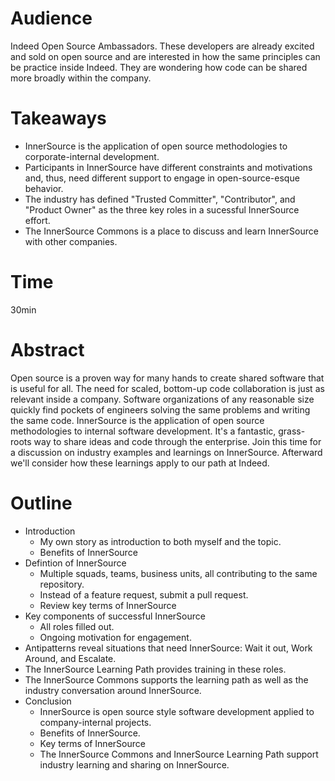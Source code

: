 # Audience

Indeed Open Source Ambassadors.
These developers are already excited and sold on open source and are interested in how the same principles can be practice inside Indeed.
They are wondering how code can be shared more broadly within the company.

# Takeaways

* InnerSource is the application of open source methodologies to corporate-internal development.
* Participants in InnerSource have different constraints and motivations and, thus, need different support to engage in open-source-esque behavior.
* The industry has defined "Trusted Committer", "Contributor", and "Product Owner" as the three key roles in a sucessful InnerSource effort. 
* The InnerSource Commons is a place to discuss and learn InnerSource with other companies.

# Time

30min

# Abstract

Open source is a proven way for many hands to create shared software that is useful for all.
The need for scaled, bottom-up code collaboration is just as relevant inside a company.
Software organizations of any reasonable size quickly find pockets of engineers solving the same problems and writing the same code.
InnerSource is the application of open source methodologies to internal software development.
It's a fantastic, grass-roots way to share ideas and code through the enterprise.
Join this time for a discussion on industry examples and learnings on InnerSource.
Afterward we'll consider how these learnings apply to our path at Indeed.

# Outline

* Introduction
  * My own story as introduction to both myself and the topic.
  * Benefits of InnerSource
* Defintion of InnerSource
  * Multiple squads, teams, business units, all contributing to the same repository.
  * Instead of a feature request, submit a pull request.
  * Review key terms of InnerSource
* Key components of successful InnerSource
  * All roles filled out.
  * Ongoing motivation for engagement.
* Antipatterns reveal situations that need InnerSource: Wait it out, Work Around, and Escalate.
* The InnerSource Learning Path provides training in these roles.
* The InnerSource Commons supports the learning path as well as the industry conversation around InnerSource.
* Conclusion
   * InnerSource is open source style software development applied to company-internal projects.
   * Benefits of InnerSource.
   * Key terms of InnerSource
   * The InnerSource Commons and InnerSource Learning Path support industry learning and sharing on InnerSource.
